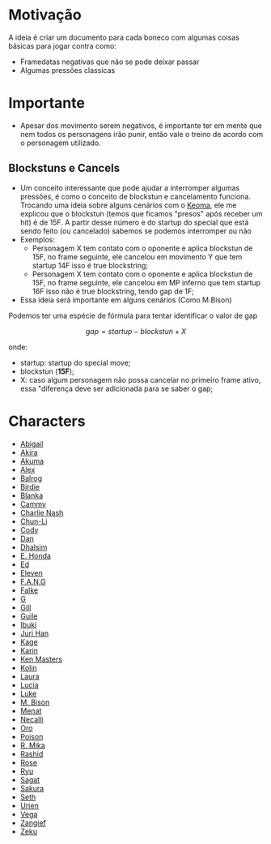 # Motivação
A ideia é criar um documento para cada boneco com algumas coisas básicas para jogar contra como:
- Framedatas negativas que não se pode deixar passar
- Algumas pressões classicas

# Importante
- Apesar dos movimento serem negativos, é importante ter em mente que nem todos os personagens irão punir, então vale o treino de acordo com o personagem utilizado.

## Blockstuns e Cancels
- Um conceito interessante que pode ajudar a interromper algumas pressões, é como o conceito de blockstun e cancelamento funciona. Trocando uma ideia sobre alguns cenários com o [Keoma](https://twitter.com/Keoma89), ele me explicou que o blockstun (temos que ficamos "presos" após receber um hit) é de 15F. A partir desse número e do startup do special que está sendo feito (ou cancelado) sabemos se podemos interromper ou não
- Exemplos:
    - Personagem X tem contato com o oponente e aplica blockstun de 15F, no frame seguinte, ele cancelou em movimento Y que tem startup 14F isso é true blockstring;
    - Personagem X tem contato com o oponente e aplica blockstun de 15F, no frame seguinte, ele cancelou em MP inferno que tem startup 16F isso não é true blockstring, tendo gap de 1F;
- Essa ideia será importante em alguns cenários (Como M.Bison)

Podemos ter uma espécie de fórmula para tentar identificar o valor de gap
```math
                gap = startup - blockstun + X
```
onde:
- startup: startup do special move;
- blockstun (**15F**);
- X: caso algum personagem não possa cancelar no primeiro frame ativo, essa "diferença deve ser adicionada para se saber o gap;

# Characters
* [Abigail](Abigail.md)
* [Akira](Akira.md)
* [Akuma]()
* [Alex]()
* [Balrog]()
* [Birdie]()
* [Blanka]()
* [Cammy]()
* [Charlie Nash]()
* [Chun-Li]()
* [Cody]()
* [Dan](Dan.md)
* [Dhalsim]()
* [E. Honda]()
* [Ed]()
* [Eleven]()
* [F.A.N.G]()
* [Falke]()
* [G]()
* [Gill]()
* [Guile]()
* [Ibuki]()
* [Juri Han]()
* [Kage]()
* [Karin]()
* [Ken Masters]()
* [Kolin](Kolin.md)
* [Laura](Laura.md)
* [Lucia]()
* [Luke]()
* [M. Bison](M-Bison.md)
* [Menat]()
* [Necalli]()
* [Oro]()
* [Poison]()
* [R. Mika]()
* [Rashid]()
* [Rose]()
* [Ryu]()
* [Sagat]()
* [Sakura]()
* [Seth]()
* [Urien]()
* [Vega]()
* [Zangief]()
* [Zeku]()